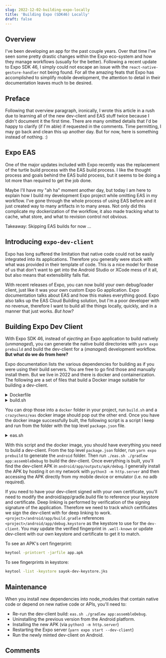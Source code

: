 ```yaml
---
slug: 2022-12-02-building-expo-locally
title: 'Building Expo (SDK46) Locally'
draft: false
---
```


## Overview

I've been developing an app for the past couple years. Over that time I've seen some pretty drastic changes within the Expo eco-system and how they manage workflows (usually for the better). Following a recent update to Expo SDK 46, I simply could not escape an issue with the `react-native-gesture-handler` not being found. For all the amazing feats that Expo has accomplished to simplify mobile development, the attention to detail in their documentation leaves much to be desired.

<!-- truncate -->

## Preface

Following that overview paragraph, ironically, I wrote this article in a rush due to learning all of the new dev-client and EAS stuff twice because I didn't document it the first time. There are many omitted details that I'd be happy to clarify (if I'm able) if requested in the comments. Time permitting, I may go back and clean this up another day. But for now, here is something instead of nothing. :)

## Expo EAS

One of the major updates included with Expo recently was the replacement of the turtle build process with the EAS build process. I like the thought process and goals behind the EAS build process, but it seems to be doing a lot more than required to get the job done. 

Maybe I'll have my "ah ha" moment another day, but today I am here to explain how I build my development Expo project while omitting EAS in my workflow. I've gone through the whole process of using EAS before and it just created way to many artifacts in to many areas. Not only did this complicate my dockerization of the workflow, it also made tracking what to cache, what store, and what to revision control not obvious.

Takeaway: Skipping EAS builds for now ...

## Introducing `expo-dev-client`

Expo has long suffered the limitation that native code could not be easily integrated into its applications. Therefore you generally were stuck with what was provided in their template of code. This is a nice model for those of us that don't want to get into the Android Studio or XCode mess of it all, but also means that extensibility falls flat.

With recent releases of Expo, you can now build your own debug/loader client, just like it was your own custom Expo Go application. Expo documentation talks about EAS and how this makes everything good. Expo also talks up the EAS Cloud Building solution, but I'm a poor developer with no revenue, therefore I want to build all the things locally, quickly, and in a manner that just works. _But how?_

## Building Expo Dev Client

With Expo SDK 46, instead of _ejecting_ an Expo application to build natively (_unmanaged_), you can generate the native build directories with `yarn expo prebuild` and build the dev-client for a (_managed_) development workflow. **But what do we do from here?**

Expo documentation lists the various dependencies for building as if you were using their build servers. You are free to go find those and manually install them. But we live in 2022 and there is docker and containerization. The following are a set of files that build a Docker image suitable for building a dev-client.

<details>
<summary>Dockerfile</summary>

```Dockerfile
FROM node:16-buster-slim

# Setup for unattended install
ARG DEBIAN_FRONTEND=noninteractive
ENV DEBCONF_NONINTERACTIVE_SEEN=true
RUN { echo 'tzdata tzdata/Areas select Etc'; echo 'tzdata tzdata/Zones/Etc select UTC'; } | debconf-set-selections

RUN apt-get update
RUN DEBIAN_FRONTEND=noninteractive TZ=Etc/UTC apt-get -y install tzdata
RUN apt-get install -y apt-utils
RUN apt-get install -y git bash rsync openjdk-11-jre openjdk-11-jdk unzip

# Set default node ennvironment variables
ENV NODE_ENV development

# set default android environment variables
ARG arg_CLITOOLS_SDK_FNAME=commandlinetools-linux-8512546_latest.zip
ENV CLITOOLS_SDK_FNAME=${arg_CLITOOLS_SDK_FNAME}
ARG arg_ANDROID_HOME=/opt/android
ENV ANDROID_HOME=${arg_ANDROID_HOME}
ENV ANDROID_SDK_HOME=${ANDROID_HOME}
ENV ANDROID_PREFS_ROOT=${ANDROID_HOME}

ARG ANDROID_BUILD_VERSION=32
ARG ANDROID_TOOLS_VERSION=32.0.0
ARG NDK_VERSION=24.0.8215888
ARG CMAKE_VERSION=3.18.1
ARG ADB_INSTALL_TIMEOUT=10

ENV ANDROID_NDK=${ANDROID_HOME}/ndk/$NDK_VERSION
ENV ANDROID_NDK_HOME=${ANDROID_NDK}

# Build path
ENV PREV_PATH=${PATH}
ENV PATH=${ANDROID_NDK}:${ANDROID_HOME}/cmdline-tools/bin
ENV PATH=${PATH}:${ANDROID_HOME}/emulator:${ANDROID_HOME}/platform-tools
ENV PATH=${PATH}:${ANDROID_HOME}/tools:${ANDROID_HOME}/tools/bin
ENV PATH=${PATH}:${PREV_PATH}

ARG uid=1000
ARG gid=1000

# Setup android home in opt and owned by user.
RUN mkdir -p ${ANDROID_HOME} && chown $uid:$gid ${ANDROID_HOME}
RUN chown -R $uid:$gid ${ANDROID_HOME}

# This is our default expo project folder mount point
WORKDIR /opt/sayok/expo

RUN npm install -g pnpm
RUN chown $uid:$gid /opt/sayok/expo
COPY --chown=$uid:$gid ${CLITOOLS_SDK_FNAME} /tmp/
RUN unzip -q -d ${ANDROID_HOME} /tmp/${CLITOOLS_SDK_FNAME} \
  && rm -f /tmp/${CLITOOLS_SDK_FNAME}
RUN yes | sdkmanager --licenses --sdk_root=${ANDROID_HOME}
RUN yes | sdkmanager --sdk_root=${ANDROID_HOME} \
  "platform-tools" \
  "platforms;android-$ANDROID_BUILD_VERSION" \
  "build-tools;$ANDROID_TOOLS_VERSION" \
  "cmake;$CMAKE_VERSION" \
  "ndk;$NDK_VERSION"

USER $uid:$gid

# Set yarn defaults.
RUN yarn set version berry ; \
    sed -i '/^nodeLinker:/d' .yarnrc.yml ; \
    echo "nodeLinker: node-modules" >> .yarnrc.yml ; \
    yarn

```

</details>

<details>
<summary>build.sh</summary>

```sh
#!/bin/sh

CLITOOLS_SDK_FNAME=commandlinetools-linux-8512546_latest.zip
ANDROID_HOME=/opt/android

ANDROID_BUILD_VERSION=31
ANDROID_TOOLS_VERSION=30.0.3
NDK_VERSION=21.4.7075529
CMAKE_VERSION=3.18.1
ADB_INSTALL_TIMEOUT=10

# Fetch the Android sdkmanager for all android ndk installs.
# Full reference at https://dl.google.com/android/repository/repository2-1.xml
[ ! -d "context" ] && mkdir -p context
[ ! -f "context/${CLITOOLS_SDK_FNAME}" ] && \
  wget -P context https://dl.google.com/android/repository/${CLITOOLS_SDK_FNAME}

cat Dockerfile | docker build \
  --build-arg arg_CLITOOLS_SDK_FNAME="${CLITOOLS_SDK_FNAME}" \
  --build-arg arg_ANDROID_HOME="${ANDROID_HOME}" \
  --build-arg ANDROID_BUILD_VERSION="${ANDROID_BUILD_VERSION}" \
  --build-arg ANDROID_TOOLS_VERSION="${ANDROID_TOOLS_VERSION}" \
  --build-arg NDK_VERSION="${NDK_VERSION}" \
  --build-arg CMAKE_VERSION="${CMAKE_VERSION}" \
  --build-arg ADB_INSTALL_TIMEOUT="${ADB_INSTALL_TIMEOUT}" \
  -t crazychenz/eas -f - \
  context

```

</details>

You can drop those into a `docker` folder in your project, run `build.sh` and a `crazychenz/eas` docker image should pop out the other end. Once you have the docker image successfully built, the following script is a script I keep and run from the folder with the top level `package.json` file.

<details>
<summary>eas.sh</summary>

```sh
#!/bin/sh

mkdir -p \
  .build/expo/build \
  .build/expo/output \
  .build/node/cache \
  .build/node/npm \
  .build/yarn/berry/cache \
  .yarn/berry/cache \
  .build/gradle 

docker run -ti --rm \
  -w /opt/sayok/expo/android \
  -v $(pwd):/opt/sayok/expo \
  -e EAS_LOCAL_BUILD_SKIP_CLEANUP=1 \
  -e EAS_LOCAL_BUILD_WORKINGDIR=/home/node/.expo/build \
  -e EAS_LOCAL_BUILD_ARTIFACTS_DIR=/home/node/.expo/output \
  -v $(pwd)/.build/node/cache:/home/node/.cache \
  -v $(pwd)/.build/yarn:/home/node/.yarn \
  -v $(pwd)/.build/node/npm:/home/node/.npm \
  -v $(pwd)/.build/expo:/home/node/.expo \
  -v $(pwd)/.build/gradle:/home/node/.gradle \
  --network host \
  crazychenz/eas $@

```

</details>

With this script and the docker image, you should have everything you need to build a dev-client. From the top level `package.json` folder, run `yarn expo prebuild` to generate the `android` folder. Then run `./eas.sh ./gradlew app:assembleDebug` to build the dev-client. Once everything is built, you'll find the dev-client APK in `android/app/outputs/apk/debug`. I generally install the APK by hosting it on my network with `python3 -m http.server` and then accessing the APK directly from my mobile device or emulator (i.e. no adb required).

If you need to have your dev-client signed with your own certificate, you'll need to modify the android/app/gradle.build file to reference your keystore and certificate. Deep linking is performed by verification of the signing signature of the application. Therefore we need to track which certificates we sign the dev-client with for deep linking to work. `<project>/android/app/build.gradle` references `<project>/android/app/debug.keystore` as the keystore to use for the `dev-client`. You may update the verified fingerprint in `.well-known` or update dev-client with our own keystore and certificate to get it to match.

To see an APK's cert fingerprint:

```sh
keytool -printcert -jarfile app.apk
```

To see fingerprints in keystore:

```sh
keytool -list -keystore sayok-dev-keystore.jks
```

## Maintenance

When you install new dependencies into node_modules that contain native code or depend on new native code or APIs, you'll need to:

- Re-run the dev-client build: `eas.sh ./gradlew app:assembleDebug`.
- Uninstalling the previous version from the Android platform.
- Installing the new APK (via `python3 -m http.server`)
- Restarting the Expo server (`yarn expo start --dev-client`)
- Run the newly minted dev-client on Android.

## Comments

<Comments />
